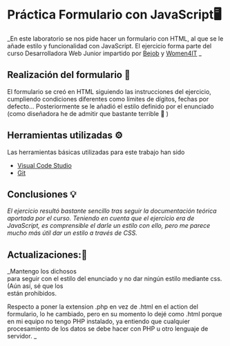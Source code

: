 # Práctica Formulario con JavaScript🖥️

_En este laboratorio se nos pide hacer un formulario con HTML, al que se le añade estilo y funcionalidad con JavaScript. El ejercicio forma parte del curso Desarrolladora Web Junior impartido por [Bejob](https://www.bejob.com/) y [Women4IT](https://women4it.eu/) _

## Realización del formulario 📝

El formulario se creó en HTML siguiendo las instrucciones del ejercicio, cumpliendo condiciones diferentes como límites de dígitos, fechas por defecto...
Posteriormente se le añadió el estilo definido por el enunciado (como diseñadora he de admitir que bastante terrible 🙈 )  


## Herramientas utilizadas ⚙️

Las herramientas básicas utilizadas para este trabajo han sido 
* [Visual Code Studio](https://code.visualstudio.com/)
* [Git](https://git-scm.com/)

## Conclusiones 💡

_El ejercicio resultó bastante sencillo tras seguir la documentación teórica aportada por el curso. Teniendo en cuenta que el ejercicio era de JavaScript, es comprensible el darle un estilo con ello, pero me parece mucho más útil dar un estilo a través de CSS._

## Actualizaciones:🔰

_Mantengo los dichosos <br> para seguir con el estilo del enunciado y no dar ningún estilo mediante css. (Aún así, sé que los <br> están prohibidos. 

Respecto a poner la extension .php en vez de .html en el action del formulario, lo he cambiado, pero en su momento lo dejé como .html porque en mi equipo no tengo PHP instalado, ya entiendo que cualquier procesamiento de los datos se debe hacer con PHP u otro lenguaje de servidor.
 _


